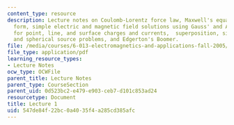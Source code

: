 ```yaml
---
content_type: resource
description: Lecture notes on Coulomb-Lorentz force law, Maxwell's equations in integral
  form, simple electric and magnetic field solutions using Gauss' and Ampere's laws
  for point, line, and surface charges and currents,  superposition, simple cylindrical
  and spherical source problems, and Edgerton's Boomer.
file: /media/courses/6-013-electromagnetics-and-applications-fall-2005/547de84f22bc0a4035f4a285cd385afc_lec1.pdf
file_type: application/pdf
learning_resource_types:
- Lecture Notes
ocw_type: OCWFile
parent_title: Lecture Notes
parent_type: CourseSection
parent_uid: 0d523bc2-e479-e903-ceb7-d101c853ad24
resourcetype: Document
title: Lecture 1
uid: 547de84f-22bc-0a40-35f4-a285cd385afc
---
```

